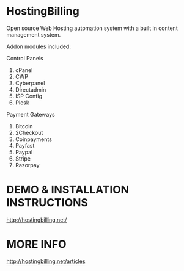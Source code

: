 # HostingBilling
Open source Web Hosting automation system with a built in content management system.

Addon modules included:

Control Panels
1. cPanel
2. CWP
3. Cyberpanel
4. Directadmin
5. ISP Config
6. Plesk

Payment Gateways
1. Bitcoin
2. 2Checkout
3. Coinpayments
4. Payfast
5. Paypal
6. Stripe
7. Razorpay



DEMO & INSTALLATION INSTRUCTIONS
=====================================

 http://hostingbilling.net/  
 
 
 
 MORE INFO
 ==================================
 http://hostingbilling.net/articles
